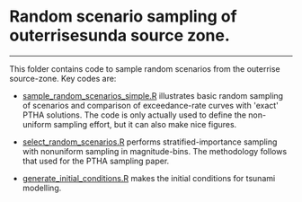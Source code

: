 # Random scenario sampling of outerrisesunda source zone.
-------------------------------------------------

This folder contains code to sample random scenarios from the outerrise source-zone.
Key codes are:
* [sample_random_scenarios_simple.R](sample_random_scenarios_simple.R) illustrates basic random sampling of scenarios and comparison of exceedance-rate curves with 'exact' PTHA solutions. The code is only actually used to define the non-uniform sampling effort, but it can also make nice figures.

* [select_random_scenarios.R](select_random_scenarios.R) performs stratified-importance sampling with nonuniform sampling in magnitude-bins. The methodology follows that used for the PTHA sampling paper. 

* [generate_initial_conditions.R](generate_initial_conditions.R) makes the initial conditions for tsunami modelling.

